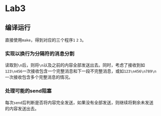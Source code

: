 # Lab3
## 编译运行
直接使用`make`，得到对应的三个程序`1` `2` `3`。
### 实现以换行为分隔符的消息分割
读取到`\n`后，则将`\n`以及之前的内容全部发送出去。同时，考虑了接收到如`123\n456`一次接收包含一个完整消息和下一段不完整消息，或如`123\n456\n789\n`一次接收包含多个完整消息的情况。

### 处理可能的send阻塞
每次`send`后判断是否将内容完全发送，如果没有全部发送，则继续将剩余未发送的内容发送出去。